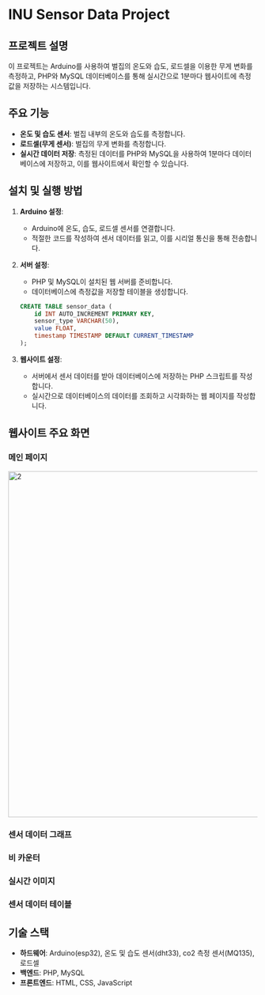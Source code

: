 # INU Sensor Data Project

## 프로젝트 설명

이 프로젝트는 Arduino를 사용하여 벌집의 온도와 습도, 로드셀을 이용한 무게 변화를 측정하고, PHP와 MySQL 데이터베이스를 통해 실시간으로 1분마다 웹사이트에 측정값을 저장하는 시스템입니다. 

## 주요 기능

- **온도 및 습도 센서**: 벌집 내부의 온도와 습도를 측정합니다.
- **로드셀(무게 센서)**: 벌집의 무게 변화를 측정합니다.
- **실시간 데이터 저장**: 측정된 데이터를 PHP와 MySQL을 사용하여 1분마다 데이터베이스에 저장하고, 이를 웹사이트에서 확인할 수 있습니다.

## 설치 및 실행 방법

1. **Arduino 설정**:
    - Arduino에 온도, 습도, 로드셀 센서를 연결합니다.
    - 적절한 코드를 작성하여 센서 데이터를 읽고, 이를 시리얼 통신을 통해 전송합니다.

2. **서버 설정**:
    - PHP 및 MySQL이 설치된 웹 서버를 준비합니다.
    - 데이터베이스에 측정값을 저장할 테이블을 생성합니다.
    
    ```sql
    CREATE TABLE sensor_data (
        id INT AUTO_INCREMENT PRIMARY KEY,
        sensor_type VARCHAR(50),
        value FLOAT,
        timestamp TIMESTAMP DEFAULT CURRENT_TIMESTAMP
    );
    ```

3. **웹사이트 설정**:
    - 서버에서 센서 데이터를 받아 데이터베이스에 저장하는 PHP 스크립트를 작성합니다.
    - 실시간으로 데이터베이스의 데이터를 조회하고 시각화하는 웹 페이지를 작성합니다.

## 웹사이트 주요 화면

### 메인 페이지
<img width="700" alt="2" src="[https://github.com/DohyunKang/2023-Agricultural-and-Rural-Development-Administration-project/issues/2#issue-2425127194](https://private-user-images.githubusercontent.com/166014987/351328478-c51c6b14-0f60-4ca3-88c3-67f3b11befcd.png?jwt=eyJhbGciOiJIUzI1NiIsInR5cCI6IkpXVCJ9.eyJpc3MiOiJnaXRodWIuY29tIiwiYXVkIjoicmF3LmdpdGh1YnVzZXJjb250ZW50LmNvbSIsImtleSI6ImtleTUiLCJleHAiOjE3MjE3Mzg5OTgsIm5iZiI6MTcyMTczODY5OCwicGF0aCI6Ii8xNjYwMTQ5ODcvMzUxMzI4NDc4LWM1MWM2YjE0LTBmNjAtNGNhMy04OGMzLTY3ZjNiMTFiZWZjZC5wbmc_WC1BbXotQWxnb3JpdGhtPUFXUzQtSE1BQy1TSEEyNTYmWC1BbXotQ3JlZGVudGlhbD1BS0lBVkNPRFlMU0E1M1BRSzRaQSUyRjIwMjQwNzIzJTJGdXMtZWFzdC0xJTJGczMlMkZhd3M0X3JlcXVlc3QmWC1BbXotRGF0ZT0yMDI0MDcyM1QxMjQ0NThaJlgtQW16LUV4cGlyZXM9MzAwJlgtQW16LVNpZ25hdHVyZT1mYWRlMjEzNjU3M2Q3MWU1MzhiMDAzNTRjMGNkNTJiNGY3NTY0MGMyZTVjODJjODk5YTFjZmQ4ODVlM2MxM2M1JlgtQW16LVNpZ25lZEhlYWRlcnM9aG9zdCZhY3Rvcl9pZD0wJmtleV9pZD0wJnJlcG9faWQ9MCJ9.W0UtX3UGiCJP-x6BlbDJCJEGGFeaj5WMom3hTAwQFsQ)">      

### 센서 데이터 그래프


### 비 카운터


### 실시간 이미지


### 센서 데이터 테이블


## 기술 스택

- **하드웨어**: Arduino(esp32), 온도 및 습도 센서(dht33), co2 측정 센서(MQ135), 로드셀
- **백엔드**: PHP, MySQL
- **프론트엔드**: HTML, CSS, JavaScript
